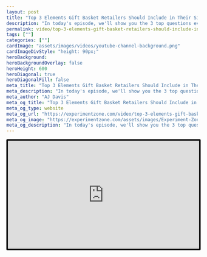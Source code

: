 ```yaml
---
layout: post
title: "Top 3 Elements Gift Basket Retailers Should Include in Their Site | Testing the Experience"
description: "In today's episode, we'll show you the 3 top questions every Gift Baskets retailer needs to answer on their site."
permalink: video/top-3-elements-gift-basket-retailers-should-include-in-their-site
tags: [""]
categories: [""]
cardImage: "assets/images/videos/youtube-channel-background.png"
cardImageDivStyle: "height: 90px;"
heroBackground:
heroBackgroundOverlay: false
heroHeight: 600
heroDiagonal: true
heroDiagonalFill: false
meta_title: "Top 3 Elements Gift Basket Retailers Should Include in Their Site | Testing the Experience"
meta_description: "In today's episode, we'll show you the 3 top questions every Gift Baskets retailer needs to answer on their site."
meta_author: "AJ Davis"
meta_og_title: "Top 3 Elements Gift Basket Retailers Should Include in Their Site | Testing the Experience"
meta_og_type: website
meta_og_url: "https://experimentzone.com/video/top-3-elements-gift-basket-retailers-should-include-in-their-site"
meta_og_image: "https://experimentzone.com/assets/images/Experiment-Zone-logo-color.png"
meta_og_description: "In today's episode, we'll show you the 3 top questions every Gift Baskets retailer needs to answer on their site."
---
```


<style>
    .video {
        border: 4px solid black;
        border-radius: 3px;
    }
    .work-summary {
        border: 0px solid black;
    }
    .iframe-container{
        position: relative;
        width: 100%;
        padding-bottom: 56.25%; 
        height: 0;
    }
    .iframe-container iframe{
        position: absolute;
        top:0;
        left: 0;
        width: 100%;
        height: 100%;
    }
</style>

<div class="mt-0 mt-md-n20 work work-summary justify-content-center iframe-container">
    <iframe class="video" src="https://www.youtube.com/embed/KDnVOQcBhZs" title="YouTube video player" frameborder="0" allow="accelerometer; autoplay; clipboard-write; encrypted-media; gyroscope; picture-in-picture" allowfullscreen></iframe>
</div>
